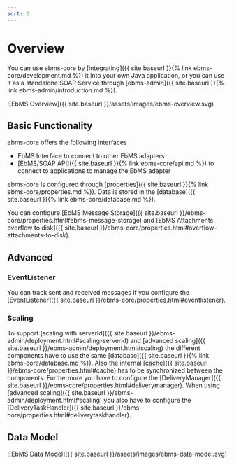 ```yaml
---
sort: 2
---
```


# Overview

You can use ebms-core by [integrating]({{ site.baseurl }}{% link ebms-core/development.md %}) it into your own Java application, or you can use it as a standalone SOAP Service through [ebms-admin]({{ site.baseurl }}{% link ebms-admin/introduction.md %}).

![EbMS Overview]({{ site.baseurl }}/assets/images/ebms-overview.svg)

## Basic Functionality

ebms-core offers the following interfaces

- EbMS Interface to connect to other EbMS adapters
- [EbMS/SOAP API]({{ site.baseurl }}{% link ebms-core/api.md %}) to connect to applications to manage the EbMS adapter  

 ebms-core is configured through [properties]({{ site.baseurl }}{% link ebms-core/properties.md %}). Data is stored in the [database]({{ site.baseurl }}{% link ebms-core/database.md %}).

You can configure [EbMS Message Storage]({{ site.baseurl }}/ebms-core/properties.html#ebms-message-storage) and [EbMS Attachments overflow to disk]({{ site.baseurl }}/ebms-core/properties.html#overflow-attachments-to-disk).

## Advanced

### EventListener

You can track sent and received messages if you configure the [EventListener]({{ site.baseurl }}/ebms-core/properties.html#eventlistener).

### Scaling

To support [scaling with serverId]({{ site.baseurl }}/ebms-admin/deployment.html#scaling-serverid) and [advanced scaling]({{ site.baseurl }}/ebms-admin/deployment.html#scaling) the different components have to use the same [database]({{ site.baseurl }}{% link ebms-core/database.md %}). Also the internal [cache]({{ site.baseurl }}/ebms-core/properties.html#cache) has to be synchronized between the components. Furthermore you have to configure the [DeliveryManager]({{ site.baseurl }}/ebms-core/properties.html#deliverymanager). When using [advanced scaling]({{ site.baseurl }}/ebms-admin/deployment.html#scaling) you also have to configure the [DeliveryTaskHandler]({{ site.baseurl }}/ebms-core/properties.html#deliverytaskhandler).


## Data Model

![EbMS Data Model]({{ site.baseurl }}/assets/images/ebms-data-model.svg)